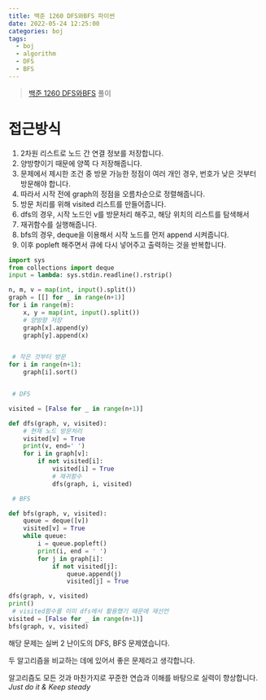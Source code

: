```yaml
---
title: 백준 1260 DFS와BFS 파이썬
date: 2022-05-24 12:25:00
categories: boj
tags:
  - boj
  - algorithm
  - DFS
  - BFS
---
```



> [백준 1260 DFS와BFS](https://www.acmicpc.net/problem/1260) 풀이

# 접근방식
1. 2차원 리스트로 노드 간 연결 정보를 저장합니다.
2. 양방향이기 때문에 양쪽 다 저장해줍니다.
3. 문제에서 제시한 조건 중 방문 가능한 정점이 여러 개인 경우, 번호가 낮은 것부터 방문해야 합니다.
4. 따라서 시작 전에 graph의 정점을 오름차순으로 정렬해줍니다.
5. 방문 처리를 위해 visited 리스트를 만들어줍니다.
6. dfs의 경우, 시작 노드인 v를 방문처리 해주고, 해당 위치의 리스트를 탐색해서
7. 재귀함수를 실행해줍니다.
8. bfs의 경우, deque을 이용해서 시작 노드를 먼저 append 시켜줍니다.
9. 이후 popleft 해주면서 큐에 다시 넣어주고 출력하는 것을 반복합니다.

~~~python
import sys
from collections import deque
input = lambda: sys.stdin.readline().rstrip()

n, m, v = map(int, input().split())
graph = [[] for _ in range(n+1)]
for i in range(m):
    x, y = map(int, input().split())
    # 양방향 저장
    graph[x].append(y)
    graph[y].append(x)


 # 작은 것부터 방문
for i in range(n+1):
    graph[i].sort()


 # DFS

visited = [False for _ in range(n+1)]

def dfs(graph, v, visited):
    # 현재 노드 방문처리
    visited[v] = True
    print(v, end=' ')
    for i in graph[v]:
        if not visited[i]:
            visited[i] = True
            # 재귀함수
            dfs(graph, i, visited)

 # BFS

def bfs(graph, v, visited):
    queue = deque([v])
    visited[v] = True
    while queue:
        i = queue.popleft()
        print(i, end = ' ')
        for j in graph[i]:
            if not visited[j]:
                queue.append(j)
                visited[j] = True

dfs(graph, v, visited)
print()
 # visited함수를 이미 dfs에서 활용했기 때문에 재선언
visited = [False for _ in range(n+1)]
bfs(graph, v, visited)
~~~

해당 문제는 실버 2 난이도의 DFS, BFS 문제였습니다.

두 알고리즘을 비교하는 데에 있어서 좋은 문제라고 생각합니다.

알고리즘도 모든 것과 마찬가지로 꾸준한 연습과 이해를 바탕으로 실력이 향상합니다.    
*Just do it & Keep steady*
